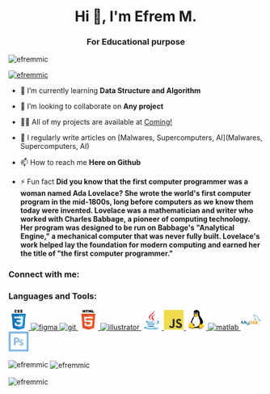 <h1 align="center">Hi 👋, I'm Efrem M.</h1>
<h3 align="center">For Educational purpose</h3>

<p align="left"> <img src="https://komarev.com/ghpvc/?username=efremmic&label=Profile%20views&color=0e75b6&style=flat" alt="efremmic" /> </p>

<p align="left"> <a href="https://github.com/ryo-ma/github-profile-trophy"><img src="https://github-profile-trophy.vercel.app/?username=efremmic" alt="efremmic" /></a> </p>

- 🌱 I’m currently learning **Data Structure and Algorithm**

- 👯 I’m looking to collaborate on **Any project**

- 👨‍💻 All of my projects are available at [Coming!](Coming!)

- 📝 I regularly write articles on [Malwares, Supercomputers, AI](Malwares, Supercomputers, AI)

- 📫 How to reach me **Here on Github**

- ⚡ Fun fact **Did you know that the first computer programmer was a woman named Ada Lovelace? She wrote the world's first computer program in the mid-1800s, long before computers as we know them today were invented. Lovelace was a mathematician and writer who worked with Charles Babbage, a pioneer of computing technology. Her program was designed to be run on Babbage's "Analytical Engine," a mechanical computer that was never fully built. Lovelace's work helped lay the foundation for modern computing and earned her the title of "the first computer programmer."**

<h3 align="left">Connect with me:</h3>
<p align="left">
</p>

<h3 align="left">Languages and Tools:</h3>
<p align="left"> <a href="https://www.w3schools.com/css/" target="_blank" rel="noreferrer"> <img src="https://raw.githubusercontent.com/devicons/devicon/master/icons/css3/css3-original-wordmark.svg" alt="css3" width="40" height="40"/> </a> <a href="https://www.figma.com/" target="_blank" rel="noreferrer"> <img src="https://www.vectorlogo.zone/logos/figma/figma-icon.svg" alt="figma" width="40" height="40"/> </a> <a href="https://git-scm.com/" target="_blank" rel="noreferrer"> <img src="https://www.vectorlogo.zone/logos/git-scm/git-scm-icon.svg" alt="git" width="40" height="40"/> </a> <a href="https://www.w3.org/html/" target="_blank" rel="noreferrer"> <img src="https://raw.githubusercontent.com/devicons/devicon/master/icons/html5/html5-original-wordmark.svg" alt="html5" width="40" height="40"/> </a> <a href="https://www.adobe.com/in/products/illustrator.html" target="_blank" rel="noreferrer"> <img src="https://www.vectorlogo.zone/logos/adobe_illustrator/adobe_illustrator-icon.svg" alt="illustrator" width="40" height="40"/> </a> <a href="https://www.java.com" target="_blank" rel="noreferrer"> <img src="https://raw.githubusercontent.com/devicons/devicon/master/icons/java/java-original.svg" alt="java" width="40" height="40"/> </a> <a href="https://developer.mozilla.org/en-US/docs/Web/JavaScript" target="_blank" rel="noreferrer"> <img src="https://raw.githubusercontent.com/devicons/devicon/master/icons/javascript/javascript-original.svg" alt="javascript" width="40" height="40"/> </a> <a href="https://www.linux.org/" target="_blank" rel="noreferrer"> <img src="https://raw.githubusercontent.com/devicons/devicon/master/icons/linux/linux-original.svg" alt="linux" width="40" height="40"/> </a> <a href="https://www.mathworks.com/" target="_blank" rel="noreferrer"> <img src="https://upload.wikimedia.org/wikipedia/commons/2/21/Matlab_Logo.png" alt="matlab" width="40" height="40"/> </a> <a href="https://www.mysql.com/" target="_blank" rel="noreferrer"> <img src="https://raw.githubusercontent.com/devicons/devicon/master/icons/mysql/mysql-original-wordmark.svg" alt="mysql" width="40" height="40"/> </a> <a href="https://www.photoshop.com/en" target="_blank" rel="noreferrer"> <img src="https://raw.githubusercontent.com/devicons/devicon/master/icons/photoshop/photoshop-line.svg" alt="photoshop" width="40" height="40"/> </a> </p>

<p><img align="left" src="https://github-readme-stats.vercel.app/api/top-langs?username=efremmic&show_icons=true&locale=en&layout=compact" alt="efremmic" /></p>

<p>&nbsp;<img align="center" src="https://github-readme-stats.vercel.app/api?username=efremmic&show_icons=true&locale=en" alt="efremmic" /></p>

<p><img align="center" src="https://github-readme-streak-stats.herokuapp.com/?user=efremmic&" alt="efremmic" /></p>
